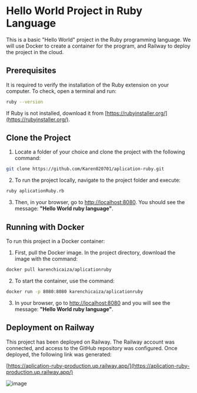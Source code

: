 # Hello World Project in Ruby Language

This is a basic "Hello World" project in the Ruby programming language. We will use Docker to create a container for the program, and Railway to deploy the project in the cloud.

## Prerequisites

It is required to verify the installation of the Ruby extension on your computer. To check, open a terminal and run:

```bash
ruby --version
```

If Ruby is not installed, download it from [https://rubyinstaller.org/](https://rubyinstaller.org/).

## Clone the Project

1. Locate a folder of your choice and clone the project with the following command:

```bash
git clone https://github.com/Karen020701/aplication-ruby.git
```

2. To run the project locally, navigate to the project folder and execute:

```bash
ruby aplicationRuby.rb
```

3. Then, in your browser, go to [http://localhost:8080](http://localhost:8080). You should see the message: **"Hello World ruby language"**.

## Running with Docker

To run this project in a Docker container:

1. First, pull the Docker image. In the project directory, download the image with the command:

```bash
docker pull karenchicaiza/aplicationruby
```

2. To start the container, use the command:

```bash
docker run -p 8080:8080 karenchicaiza/aplicationruby
```

3. In your browser, go to [http://localhost:8080](http://localhost:8080) and you will see the message: **"Hello World ruby language"**.

## Deployment on Railway

This project has been deployed on Railway. The Railway account was connected, and access to the GitHub repository was configured. Once deployed, the following link was generated:

[https://aplication-ruby-production.up.railway.app/](https://aplication-ruby-production.up.railway.app/)


![image](https://github.com/user-attachments/assets/e8505e33-63a8-4dd2-83a6-1f74ce6bb64f)

